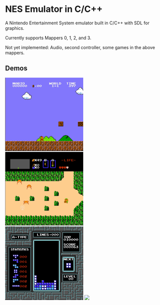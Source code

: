 # NES Emulator in C/C++

A Nintendo Entertainment System emulator built in C/C++ with SDL for graphics. 

Currently supports Mappers 0, 1, 2, and 3.

Not yet implemented: Audio, second controller, some games in the above mappers. 

## Demos

<img src="https://github.com/amaroo2006/NES-Emulator/blob/main/gifs/mario.gif" width="50%"></img>
<img src="https://github.com/amaroo2006/NES-Emulator/blob/main/gifs/zelda.gif" width="50%"></img>
<img src="https://github.com/amaroo2006/NES-Emulator/blob/main/gifs/tetris.gif" width="50%"></img>
<img src="https://github.com/amaroo2006/NES-Emulator/blob/main/gifs/ducktales.gif" width="50%"></img>

